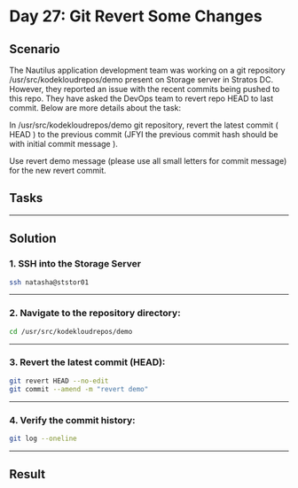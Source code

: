 # Day 27: Git Revert Some Changes

## Scenario

The Nautilus application development team was working on a git repository /usr/src/kodekloudrepos/demo present on Storage server in Stratos DC. However, they reported an issue with the recent commits being pushed to this repo. They have asked the DevOps team to revert repo HEAD to last commit. Below are more details about the task:


In /usr/src/kodekloudrepos/demo git repository, revert the latest commit ( HEAD ) to the previous commit (JFYI the previous commit hash should be with initial commit message ).


Use revert demo message (please use all small letters for commit message) for the new revert commit.

## Tasks


---

## Solution

### 1. SSH into the Storage Server

```bash
ssh natasha@ststor01
```

---

### 2. Navigate to the repository directory:

```bash
cd /usr/src/kodekloudrepos/demo

```

---

### 3. Revert the latest commit (HEAD):

```bash
git revert HEAD --no-edit
git commit --amend -m "revert demo"

```

---

### 4. Verify the commit history:

```bash
git log --oneline

```

---



## Result

